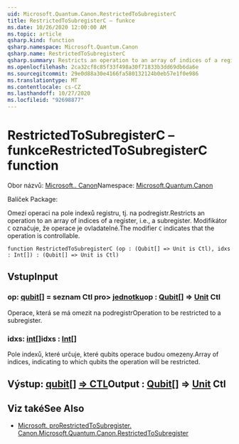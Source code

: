 ```yaml
---
uid: Microsoft.Quantum.Canon.RestrictedToSubregisterC
title: RestrictedToSubregisterC – funkce
ms.date: 10/26/2020 12:00:00 AM
ms.topic: article
qsharp.kind: function
qsharp.namespace: Microsoft.Quantum.Canon
qsharp.name: RestrictedToSubregisterC
qsharp.summary: Restricts an operation to an array of indices of a register, i.e., a subregister. The modifier `C` indicates that the operation is controllable.
ms.openlocfilehash: 2ca32cf8c85f33f498a30f71833b3dd69db6da6e
ms.sourcegitcommit: 29e0d88a30e4166fa580132124b0eb57e1f0e986
ms.translationtype: MT
ms.contentlocale: cs-CZ
ms.lasthandoff: 10/27/2020
ms.locfileid: "92698877"
---
```

# <a name="restrictedtosubregisterc-function"></a><span data-ttu-id="7e008-102">RestrictedToSubregisterC – funkce</span><span class="sxs-lookup"><span data-stu-id="7e008-102">RestrictedToSubregisterC function</span></span>

<span data-ttu-id="7e008-103">Obor názvů: [Microsoft.. Canon](xref:Microsoft.Quantum.Canon)</span><span class="sxs-lookup"><span data-stu-id="7e008-103">Namespace: [Microsoft.Quantum.Canon](xref:Microsoft.Quantum.Canon)</span></span>

<span data-ttu-id="7e008-104">Balíček [](https://nuget.org/packages/)</span><span class="sxs-lookup"><span data-stu-id="7e008-104">Package: [](https://nuget.org/packages/)</span></span>


<span data-ttu-id="7e008-105">Omezí operaci na pole indexů registru, tj. na podregistr.</span><span class="sxs-lookup"><span data-stu-id="7e008-105">Restricts an operation to an array of indices of a register, i.e., a subregister.</span></span>
<span data-ttu-id="7e008-106">Modifikátor `C` označuje, že operace je ovladatelné.</span><span class="sxs-lookup"><span data-stu-id="7e008-106">The modifier `C` indicates that the operation is controllable.</span></span>

```qsharp
function RestrictedToSubregisterC (op : (Qubit[] => Unit is Ctl), idxs : Int[]) : (Qubit[] => Unit is Ctl)
```


## <a name="input"></a><span data-ttu-id="7e008-107">Vstup</span><span class="sxs-lookup"><span data-stu-id="7e008-107">Input</span></span>

### <a name="op--qubit--unit-ctl"></a><span data-ttu-id="7e008-108">op: [qubit](xref:microsoft.quantum.lang-ref.qubit)[] = seznam Ctl pro> [jednotku](xref:microsoft.quantum.lang-ref.unit)</span><span class="sxs-lookup"><span data-stu-id="7e008-108">op : [Qubit](xref:microsoft.quantum.lang-ref.qubit)[] => [Unit](xref:microsoft.quantum.lang-ref.unit) Ctl</span></span>

<span data-ttu-id="7e008-109">Operace, která se má omezit na podregistr</span><span class="sxs-lookup"><span data-stu-id="7e008-109">Operation to be restricted to a subregister.</span></span>


### <a name="idxs--int"></a><span data-ttu-id="7e008-110">idxs: [int](xref:microsoft.quantum.lang-ref.int)[]</span><span class="sxs-lookup"><span data-stu-id="7e008-110">idxs : [Int](xref:microsoft.quantum.lang-ref.int)[]</span></span>

<span data-ttu-id="7e008-111">Pole indexů, které určuje, které qubits operace budou omezeny.</span><span class="sxs-lookup"><span data-stu-id="7e008-111">Array of indices, indicating to which qubits the operation will be restricted.</span></span>



## <a name="output--qubit--unit-ctl"></a><span data-ttu-id="7e008-112">Výstup: [qubit](xref:microsoft.quantum.lang-ref.qubit)[] [=> CTL](xref:microsoft.quantum.lang-ref.unit)</span><span class="sxs-lookup"><span data-stu-id="7e008-112">Output : [Qubit](xref:microsoft.quantum.lang-ref.qubit)[] => [Unit](xref:microsoft.quantum.lang-ref.unit) Ctl</span></span>



## <a name="see-also"></a><span data-ttu-id="7e008-113">Viz také</span><span class="sxs-lookup"><span data-stu-id="7e008-113">See Also</span></span>

- [<span data-ttu-id="7e008-114">Microsoft. proRestrictedToSubregister. Canon.</span><span class="sxs-lookup"><span data-stu-id="7e008-114">Microsoft.Quantum.Canon.RestrictedToSubregister</span></span>](xref:Microsoft.Quantum.Canon.RestrictedToSubregister)